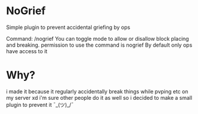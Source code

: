 # NoGrief
Simple plugin to prevent accidental griefing by ops

Command: /nogrief
You can toggle mode to allow or disallow block placing and breaking.
permission to use the command is nogrief
By default only ops have access to it

# Why?
i made it because it regularly accidentally break things while pvping etc on my server xd
i'm sure other people do it as well so i decided to make a small plugin to prevent it ¯\_(ツ)_/¯

